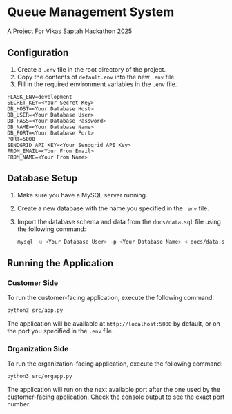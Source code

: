 # Queue Management System

A Project For Vikas Saptah Hackathon 2025

## Configuration

1.  Create a `.env` file in the root directory of the project.
2.  Copy the contents of `default.env` into the new `.env` file.
3.  Fill in the required environment variables in the `.env` file.

```
FLASK_ENV=development
SECRET_KEY=<Your Secret Key>
DB_HOST=<Your Database Host>
DB_USER=<Your Database User>
DB_PASS=<Your Database Password>
DB_NAME=<Your Database Name>
DB_PORT=<Your Database Port>
PORT=5000
SENDGRID_API_KEY=<Your Sendgrid API Key>
FROM_EMAIL=<Your From Email>
FROM_NAME=<Your From Name>
```

## Database Setup

1.  Make sure you have a MySQL server running.
2.  Create a new database with the name you specified in the `.env` file.
3.  Import the database schema and data from the `docs/data.sql` file using the following command:

    ```bash
    mysql -u <Your Database User> -p <Your Database Name> < docs/data.sql
    ```

## Running the Application

### Customer Side

To run the customer-facing application, execute the following command:

```bash
python3 src/app.py
```

The application will be available at `http://localhost:5000` by default, or on the port you specified in the `.env` file.

### Organization Side

To run the organization-facing application, execute the following command:

```bash
python3 src/orgapp.py
```

The application will run on the next available port after the one used by the customer-facing application. Check the console output to see the exact port number.